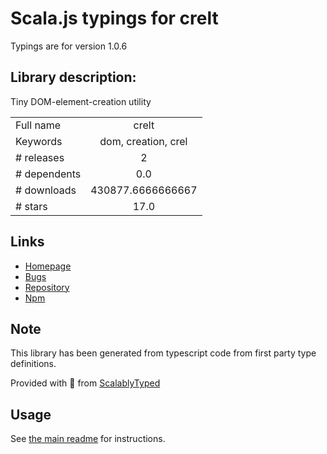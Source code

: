 
# Scala.js typings for crelt

Typings are for version 1.0.6

## Library description:
Tiny DOM-element-creation utility

|                    |                 |
| ------------------ | :-------------: |
| Full name          | crelt |
| Keywords           | dom, creation, crel |
| # releases         | 2 |
| # dependents       | 0.0 |
| # downloads        | 430877.6666666667 |
| # stars            | 17.0 |

## Links
- [Homepage](https://github.com/marijnh/crelt#readme)
- [Bugs](https://github.com/marijnh/crelt/issues)
- [Repository](https://github.com/marijnh/crelt)
- [Npm](https://www.npmjs.com/package/crelt)
    


## Note
This library has been generated from typescript code from first party type definitions.

Provided with :purple_heart: from [ScalablyTyped](https://github.com/oyvindberg/ScalablyTyped)

## Usage
See [the main readme](../../readme.md) for instructions.


